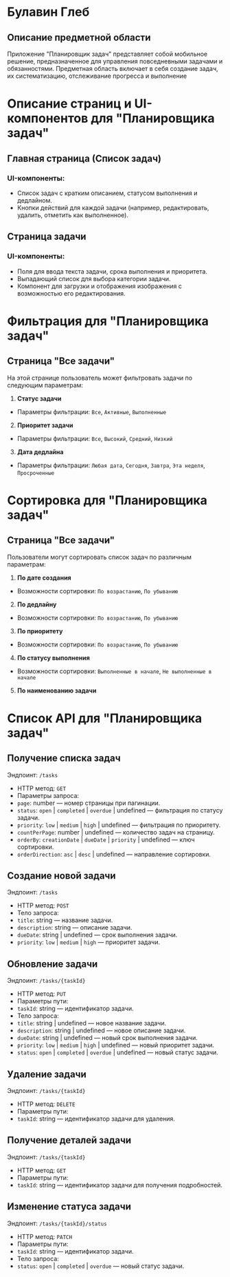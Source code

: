# Булавин Глеб

## Описание предметной области
Приложение "Планировщик задач" представляет собой мобильное решение, предназначенное для управления повседневными задачами и обязанностями. Предметная область включает в себя создание задач, их систематизацию, отслеживание прогресса и выполнение
# Описание страниц и UI-компонентов для "Планировщика задач"


## Главная страница (Список задач)

### UI-компоненты:
- Список задач с кратким описанием, статусом выполнения и дедлайном.
- Кнопки действий для каждой задачи (например, редактировать, удалить, отметить как выполненное).


## Страница задачи

### UI-компоненты:
- Поля для ввода текста задачи, срока выполнения и приоритета.
- Выпадающий список для выбора категории задачи.
- Компонент для загрузки и отображения изображения с возможностью его редактирования.


# Фильтрация для "Планировщика задач"

## Страница "Все задачи"

На этой странице пользователь может фильтровать задачи по следующим параметрам:

1. **Статус задачи**
- Параметры фильтрации: `Все`, `Активные`, `Выполненные`

2. **Приоритет задачи**
- Параметры фильтрации: `Все`, `Высокий`, `Средний`, `Низкий`

3. **Дата дедлайна**
- Параметры фильтрации: `Любая дата`, `Сегодня`, `Завтра`, `Эта неделя`, `Просроченные`


# Сортировка для "Планировщика задач"

## Страница "Все задачи"

Пользователи могут сортировать список задач по различным параметрам:

1. **По дате создания**
- Возможности сортировки: `По возрастанию`, `По убыванию`

2. **По дедлайну**
- Возможности сортировки: `По возрастанию`, `По убыванию`

3. **По приоритету**
- Возможности сортировки: `По возрастанию`, `По убыванию`

4. **По статусу выполнения**
- Возможности сортировки: `Выполненные в начале`, `Не выполненные в начале`

5. **По наименованию задачи**

# Список API для "Планировщика задач"

## Получение списка задач

Эндпоинт: `/tasks`
- HTTP метод: `GET`
- Параметры запроса:
- `page`: number — номер страницы при пагинации.
- `status`: `open` | `completed` | `overdue` | undefined — фильтрация по статусу задачи.
- `priority`: `low` | `medium` | `high` | undefined — фильтрация по приоритету.
- `countPerPage`: number | undefined — количество задач на страницу.
- `orderBy`: `creationDate` | `dueDate` | `priority` | undefined — ключ сортировки.
- `orderDirection`: `asc` | `desc` | undefined — направление сортировки.

## Создание новой задачи

Эндпоинт: `/tasks`
- HTTP метод: `POST`
- Тело запроса:
- `title`: string — название задачи.
- `description`: string — описание задачи.
- `dueDate`: string | undefined — срок выполнения задачи.
- `priority`: `low` | `medium` | `high` — приоритет задачи.

## Обновление задачи

Эндпоинт: `/tasks/{taskId}`
- HTTP метод: `PUT`
- Параметры пути:
- `taskId`: string — идентификатор задачи.
- Тело запроса:
- `title`: string | undefined — новое название задачи.
- `description`: string | undefined — новое описание задачи.
- `dueDate`: string | undefined — новый срок выполнения задачи.
- `priority`: `low` | `medium` | `high` | undefined — новый приоритет задачи.
- `status`: `open` | `completed` | `overdue` | undefined — новый статус задачи.

## Удаление задачи

Эндпоинт: `/tasks/{taskId}`
- HTTP метод: `DELETE`
- Параметры пути:
- `taskId`: string — идентификатор задачи для удаления.

## Получение деталей задачи

Эндпоинт: `/tasks/{taskId}`
- HTTP метод: `GET`
- Параметры пути:
- `taskId`: string — идентификатор задачи для получения подробностей.

## Изменение статуса задачи

Эндпоинт: `/tasks/{taskId}/status`
- HTTP метод: `PATCH`
- Параметры пути:
- `taskId`: string — идентификатор задачи.
- Тело запроса:
- `status`: `open` | `completed` | `overdue` — новый статус задачи.
